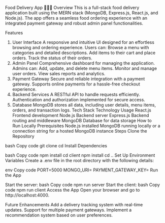 Food Delivery App 🍔🍕🍱
Overview
This is a full-stack food delivery application built using the MERN stack (MongoDB, Express.js, React.js, and Node.js). The app offers a seamless food ordering experience with an integrated payment gateway and robust admin panel functionalities.

Features
1. User Interface
A responsive and intuitive UI designed for an effortless browsing and ordering experience.
Users can:
Browse a menu with categories and detailed descriptions.
Add items to their cart and place orders.
Track the status of their orders.
2. Admin Panel
Comprehensive dashboard for managing the application.
Admins can:
Add, update, and delete menu items.
Monitor and manage user orders.
View sales reports and analytics.
3. Payment Gateway
Secure and reliable integration with a payment gateway.
Supports online payments for a hassle-free checkout experience.
4. Backend Services
A RESTful API to handle requests efficiently.
Authentication and authorization implemented for secure access.
5. Database
MongoDB stores all data, including user details, menu items, orders, and transaction logs.
Tech Stack
Technology	Usage
React.js	Frontend development
Node.js	Backend server
Express.js	Backend routing and middleware
MongoDB	Database for data storage
How to Run Locally
Prerequisites
Node.js installed
MongoDB running locally or a connection string for a hosted MongoDB instance
Steps
Clone the Repository

bash
Copy code
git clone <repository-url>
cd <project-folder>
Install Dependencies

bash
Copy code
npm install
cd client
npm install
cd ..
Set Up Environment Variables
Create a .env file in the root directory with the following details:

env
Copy code
PORT=5000
MONGO_URI=<Your MongoDB URI>
PAYMENT_GATEWAY_KEY=<Your Payment Gateway API Key>
Run the App

Start the server:
bash
Copy code
npm run server
Start the client:
bash
Copy code
npm run client
Access the App
Open your browser and go to http://localhost:4000.

Future Enhancements
Add a delivery tracking system with real-time updates.
Support for multiple payment gateways.
Implement a recommendation system based on user preferences.

